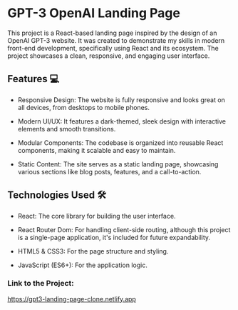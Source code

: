 # **GPT-3 OpenAI Landing Page**



This project is a React-based landing page inspired by the design of an OpenAI GPT-3 website. It was created to demonstrate my skills in modern front-end development, specifically using React and its ecosystem. The project showcases a clean, responsive, and engaging user interface.

## **Features 💻**

- Responsive Design: The website is fully responsive and looks great on all devices, from desktops to mobile phones.

- Modern UI/UX: It features a dark-themed, sleek design with interactive elements and smooth transitions.

- Modular Components: The codebase is organized into reusable React components, making it scalable and easy to maintain.

- Static Content: The site serves as a static landing page, showcasing various sections like blog posts, features, and a call-to-action.



## **Technologies Used 🛠️**

- React: The core library for building the user interface.

- React Router Dom: For handling client-side routing, although this project is a single-page application, it's included for future expandability.

- HTML5 & CSS3: For the page structure and styling.

- JavaScript (ES6+): For the application logic.




### Link to the Project: ###
https://gpt3-landing-page-clone.netlify.app

